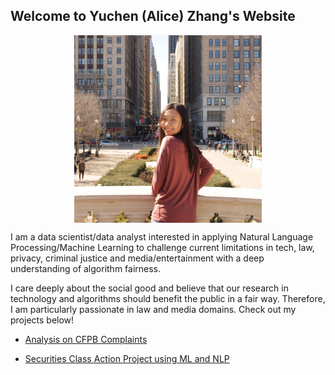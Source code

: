 ## Welcome to Yuchen (Alice) Zhang's Website

<p align="center">
  <img src="../images/profile-pic.jpg" align="center" class="inline" width="300px" height="300px"/>
</p>

I am a data scientist/data analyst interested in applying Natural Language Processing/Machine Learning to challenge current limitations in tech, law, privacy, criminal justice and media/entertainment with a deep understanding of algorithm fairness.

I care deeply about the social good and believe that our research in technology and algorithms should benefit the public in a fair way. Therefore, I am particularly passionate in law and media domains. Check out my projects below!

- [Analysis on CFPB Complaints](https://github.com/zycalice/cfpb-complaints)

- [Securities Class Action Project using ML and NLP](https://github.com/zycalice/class-action)
